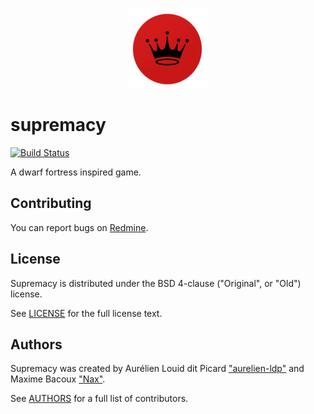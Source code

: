 <p align="center"><img src="data/Supremacy-128.png"/></p>

# supremacy

[![Build Status](https://travis-ci.org/DossierSansTitre/supremacy.svg?branch=travis)](https://travis-ci.org/DossierSansTitre/supremacy)

A dwarf fortress inspired game.

## Contributing

You can report bugs on [Redmine](https://bugs.dossiersanstitre.com/projects/supremacy).

## License

Supremacy is distributed under the BSD 4-clause ("Original", or "Old")
license.

See [LICENSE](LICENSE) for the full license text.

## Authors

Supremacy was created by Aurélien Louid dit Picard
["aurelien-ldp"](https://github.com/aurelien-ldp) and Maxime Bacoux
["Nax"](https://github.com/Nax).

See [AUTHORS](AUTHORS) for a full list of contributors.

